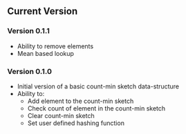 ## Current Version

### Version 0.1.1
* Ability to remove elements
* Mean based lookup

### Version 0.1.0
* Initial version of a basic count-min sketch data-structure
* Ability to:
    * Add element to the count-min sketch
    * Check count of element in the count-min sketch
    * Clear count-min sketch
    * Set user defined hashing function
